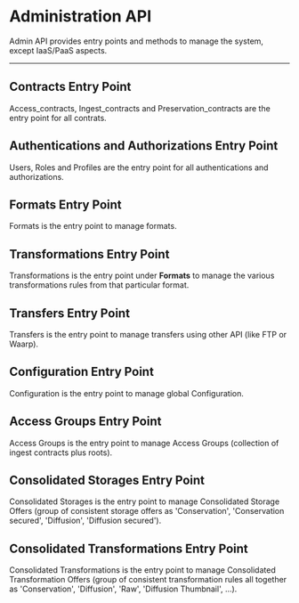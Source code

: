 Administration  API
======================

Admin API provides entry points and methods to manage the system, except IaaS/PaaS aspects.

----------
Contracts Entry Point
-------------
Access\_contracts, Ingest\_contracts and Preservation\_contracts are the entry point for all contrats.


Authentications and Authorizations Entry Point
--------------------
Users, Roles and Profiles are the entry point for all authentications and authorizations.


Formats Entry Point
-------------
Formats is the entry point to manage formats.


Transformations Entry Point
-------------
Transformations is the entry point under **Formats** to manage the various transformations rules from that particular format.


Transfers Entry Point
-------------
Transfers is the entry point to manage transfers using other API (like FTP or Waarp).


Configuration Entry Point
-------------
Configuration is the entry point to manage global Configuration.


Access Groups Entry Point
-------------
Access Groups is the entry point to manage Access Groups (collection of ingest contracts plus roots).


Consolidated Storages Entry Point
-------------
Consolidated Storages is the entry point to manage Consolidated Storage Offers (group of consistent storage offers as 'Conservation', 'Conservation secured', 'Diffusion', 'Diffusion secured').


Consolidated Transformations Entry Point
-------------
Consolidated Transformations is the entry point to manage Consolidated Transformation Offers (group of consistent transformation rules all together as 'Conservation', 'Diffusion', 'Raw', 'Diffusion Thumbnail', ...).
